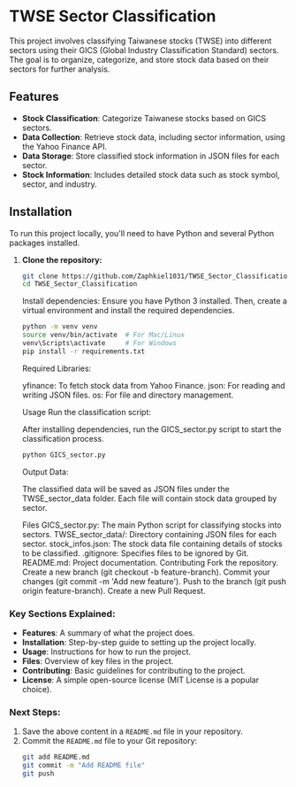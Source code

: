 # TWSE Sector Classification

This project involves classifying Taiwanese stocks (TWSE) into different sectors using their GICS (Global Industry Classification Standard) sectors. The goal is to organize, categorize, and store stock data based on their sectors for further analysis.

## Features

- **Stock Classification**: Categorize Taiwanese stocks based on GICS sectors.
- **Data Collection**: Retrieve stock data, including sector information, using the Yahoo Finance API.
- **Data Storage**: Store classified stock information in JSON files for each sector.
- **Stock Information**: Includes detailed stock data such as stock symbol, sector, and industry.

## Installation

To run this project locally, you'll need to have Python and several Python packages installed.

1. **Clone the repository:**

   ```bash
   git clone https://github.com/Zaphkiel1031/TWSE_Sector_Classification.git
   cd TWSE_Sector_Classification
   ```
   Install dependencies:
   Ensure you have Python 3 installed. Then, create a virtual environment and install the required dependencies.

    ```bash
    python -m venv venv
    source venv/bin/activate  # For Mac/Linux
    venv\Scripts\activate     # For Windows
    pip install -r requirements.txt
    ```
    Required Libraries:

    yfinance: To fetch stock data from Yahoo Finance.
    json: For reading and writing JSON files.
    os: For file and directory management.
   
    Usage
    Run the classification script:
    
    After installing dependencies, run the GICS_sector.py script to start the classification process.

    ```bash
    python GICS_sector.py
    ```
    Output Data:

    The classified data will be saved as JSON files under the TWSE_sector_data folder. Each file will contain stock data grouped by sector.

    Files
    GICS_sector.py: The main Python script for classifying stocks into sectors.
    TWSE_sector_data/: Directory containing JSON files for each sector.
    stock_infos.json: The stock data file containing details of stocks to be classified.
    .gitignore: Specifies files to be ignored by Git.
    README.md: Project documentation.
    Contributing
    Fork the repository.
    Create a new branch (git checkout -b feature-branch).
    Commit your changes (git commit -m 'Add new feature').
    Push to the branch (git push origin feature-branch).
    Create a new Pull Request.


### Key Sections Explained:

- **Features**: A summary of what the project does.
- **Installation**: Step-by-step guide to setting up the project locally.
- **Usage**: Instructions for how to run the project.
- **Files**: Overview of key files in the project.
- **Contributing**: Basic guidelines for contributing to the project.
- **License**: A simple open-source license (MIT License is a popular choice).

### Next Steps:
1. Save the above content in a `README.md` file in your repository.
2. Commit the `README.md` file to your Git repository:
   ```bash
   git add README.md
   git commit -m "Add README file"
   git push
